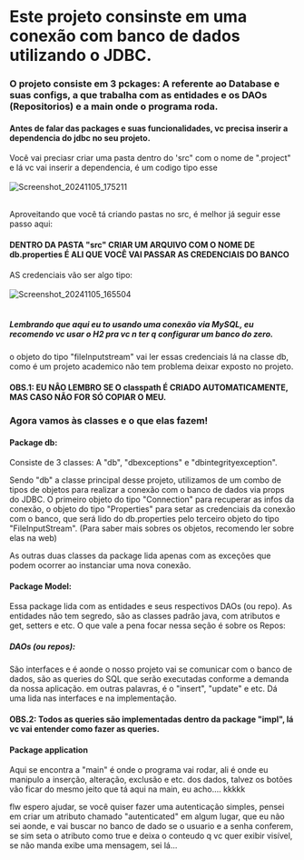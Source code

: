 # Este projeto consinste em uma conexão com banco de dados utilizando o JDBC. 

### O projeto consiste em 3 pckages: A referente ao Database e suas configs, a que trabalha com as entidades e os DAOs (Repositorios) e a main onde o programa roda. 

#### Antes de falar das packages e suas funcionalidades, vc precisa inserir a dependencia do jdbc no seu projeto. 
Você vai preciasr criar uma pasta dentro do 'src" com o nome de ".project" e lá vc vai inserir a dependencia, é um codigo tipo esse 
<br></br>
![Screenshot_20241105_175211](https://github.com/user-attachments/assets/7b0e699e-0a6a-44e5-83e1-b8888347c3f3)
<br></br>

Aproveitando que você tá criando pastas no src, é melhor já seguir esse passo aqui: 

#### DENTRO DA PASTA "src" CRIAR UM ARQUIVO COM O NOME DE db.properties É ALI QUE VOCÊ VAI PASSAR AS CREDENCIAIS DO BANCO
AS credenciais vão ser algo tipo: 
<br></br>
![Screenshot_20241105_165504](https://github.com/user-attachments/assets/3b03363c-0ec8-47dd-9a8a-b528773c96fa)
<br></br>

##### Lembrando que aqui eu to usando uma conexão via MySQL, eu recomendo vc usar o H2 pra vc n ter q configurar um banco do zero.

o objeto do tipo "fileInputstream" vai ler essas credenciais lá na classe db, como é um projeto academico não tem problema deixar exposto no projeto. 

#### OBS.1: EU NÂO LEMBRO SE O classpath É CRIADO AUTOMATICAMENTE, MAS CASO NÃO FOR SÓ COPIAR O MEU. 

### Agora vamos às classes e o que elas fazem!

#### Package db: 
Consiste de 3 classes: A "db", "dbexceptions" e "dbintegrityexception". 

Sendo "db" a classe principal desse projeto, utilizamos de um combo de tipos de objetos para realizar a conexão com o banco de dados via props do JDBC. O primeiro objeto do tipo "Connection" para recuperar as infos da conexão, o objeto do tipo "Properties" para setar as credenciais da conexão com o banco, que será lido do db.properties pelo terceiro objeto do tipo "FileInputStream". 
(Para saber mais sobres os objetos, recomendo ler sobre elas na web) 

As outras duas classes da package lida apenas com as exceções que podem ocorrer ao instanciar uma nova conexão. 

#### Package Model: 

Essa package lida com as entidades e seus respectivos DAOs (ou repo). 
As entidades não tem segredo, são as classes padrão java, com atributos e get, setters e etc. O que vale a pena focar nessa seção é sobre os Repos: 

##### DAOs (ou repos):

São interfaces e é aonde o nosso projeto vai se comunicar com o banco de dados, são as queries do SQL que serão executadas conforme a demanda da nossa aplicação. 
em outras palavras, é o "insert", "update" e etc. Dá uma lida nas interfaces e na implementação. 
#### OBS.2: Todos as queries são implementadas dentro da package "impl", lá vc vai entender como fazer as queries. 

#### Package application
Aqui se encontra a "main" é onde o programa vai rodar, ali é onde eu manipulo a inserção, alteração, exclusão e etc. dos dados, talvez os botões vão ficar do mesmo jeito que tá aqui na main, eu acho.... kkkkk


flw espero ajudar, se você quiser fazer uma autenticação simples, pensei em criar um atributo chamado "autenticated" em algum lugar, que eu não sei aonde, e vai buscar no banco de dado se o usuario e a senha conferem, se sim seta o atributo como true e deixa o conteudo q vc quer exibir visível, se não manda exibe uma mensagem, sei lá...
